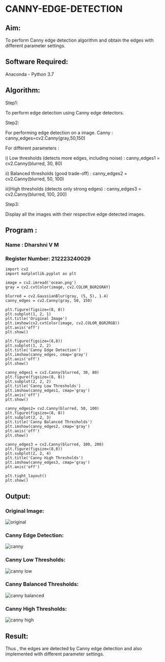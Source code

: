 # CANNY-EDGE-DETECTION
## Aim:
To perform Canny edge detection algorithm and obtain the edges with different parameter settings.

## Software Required:
Anaconda - Python 3.7

## Algorithm:
Step1:

To perform edge detection using Canny edge detectors.

Step2:

For performing edge detection on a image.
Canny : canny_edges=cv2.Canny(gray,50,150)

For different parameters :

i) Low thresholds (detects more edges, including noise) : canny_edges1 = cv2.Canny(blurred, 30, 80)

ii) Balanced thresholds (good trade-off) : canny_edges2 = cv2.Canny(blurred, 50, 100)

iii)High thresholds (detects only strong edges) : canny_edges3 = cv2.Canny(blurred, 100, 200)

Step3:

Display all the images with their respective edge detected images.

## Program :
### Name : Dharshni V M
### Register Number: 212223240029
```
import cv2
import matplotlib.pyplot as plt

image = cv2.imread('ocean.png') 
gray = cv2.cvtColor(image, cv2.COLOR_BGR2GRAY)

blurred = cv2.GaussianBlur(gray, (5, 5), 1.4)
canny_edges = cv2.Canny(gray, 50, 150)

plt.figure(figsize=(8, 8))
plt.subplot(1, 2, 1)
plt.title('Original Image')
plt.imshow(cv2.cvtColor(image, cv2.COLOR_BGR2RGB))
plt.axis('off')
plt.show()

plt.figure(figsize=(8,8))
plt.subplot(1, 2, 2)
plt.title('Canny Edge Detection')
plt.imshow(canny_edges, cmap='gray')
plt.axis('off')
plt.show()

canny_edges1 = cv2.Canny(blurred, 30, 80)
plt.figure(figsize=(8, 8))
plt.subplot(2, 2, 2)
plt.title('Canny Low Thresholds')
plt.imshow(canny_edges1, cmap='gray')
plt.axis('off')
plt.show()

canny_edges2= cv2.Canny(blurred, 50, 100)
plt.figure(figsize=(8, 8))
plt.subplot(2, 2, 3)
plt.title('Canny Balanced Thresholds')
plt.imshow(canny_edges2, cmap='gray')
plt.axis('off')
plt.show()

canny_edges3 = cv2.Canny(blurred, 100, 200)
plt.figure(figsize=(8,8))
plt.subplot(2, 2, 4)
plt.title('Canny High Thresholds')
plt.imshow(canny_edges3, cmap='gray')
plt.axis('off')

plt.tight_layout()
plt.show()
```
## Output:
### Original Image:
![original](https://github.com/user-attachments/assets/7d0d8503-7acc-4975-9739-0909b3f7a657)

### Canny Edge Detection:
![canny](https://github.com/user-attachments/assets/a2a3fbb9-d89f-4d33-805d-c62c5160be33)

### Canny Low Thresholds:
![canny low](https://github.com/user-attachments/assets/875a3eef-0a49-4603-a3e5-f3b9342398e1)

### Canny Balanced Thresholds:
![canny balanced](https://github.com/user-attachments/assets/f0397400-c1f1-4e71-87b9-ae5698556cb7)

### Canny High Thresholds:
![canny high](https://github.com/user-attachments/assets/5a43a6b3-b0f2-4366-9a22-9210055f3322)

## Result:
Thus , the edges are detected by Canny edge detection and also implemented with different parameter settings.
